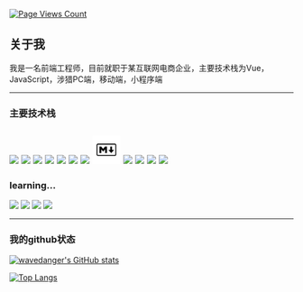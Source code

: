[![Page Views Count](https://badges.toozhao.com/badges/01F16VGSMBQHPZCMB3R8W66DNK/green.svg)](https://badges.toozhao.com/stats/01F16VGSMBQHPZCMB3R8W66DNK "Get your own page views count badge on badges.toozhao.com")

## 关于我

我是一名前端工程师，目前就职于某互联网电商企业，主要技术栈为Vue，JavaScript，涉猎PC端，移动端，小程序端

---

### 主要技术栈

<code><img height="50" src="https://www.vectorlogo.zone/logos/javascript/javascript-icon.svg"></code>
<code><img height="50" src="https://www.vectorlogo.zone/logos/w3_html5/w3_html5-icon.svg"></code>
<code><img height="50" src="https://www.vectorlogo.zone/logos/vuejs/vuejs-icon.svg"></code>
<code><img height="50" src="https://www.vectorlogo.zone/logos/git-scm/git-scm-icon.svg"></code>
<code><img height="50" src="https://www.vectorlogo.zone/logos/github/github-icon.svg"></code>
<code><img height="50" src="https://www.vectorlogo.zone/logos/gitlab/gitlab-icon.svg"></code>
<code><img height="50" src="https://www.vectorlogo.zone/logos/google_chrome/google_chrome-icon.svg"></code>
<code><img height="50" src="https://raw.githubusercontent.com/edent/SuperTinyIcons/master/images/svg/markdown.svg"></code>
<code><img height="50" src="https://www.vectorlogo.zone/logos/wechat/wechat-tile.svg"></code>
<code><img height="50" src="https://github.com/detain/svg-logos/blob/master/svg/overwatch-2.svg"></code>
<code><img height="50" src="https://www.vectorlogo.zone/logos/atlassian_jira/atlassian_jira-ar21.svg"></code>
<code><img height="50" src="https://www.vectorlogo.zone/logos/serverless/serverless-ar21.svg"></code>
---

### learning...
<code><img height="50" src="https://www.vectorlogo.zone/logos/nodejs/nodejs-icon.svg"></code>
<code><img height="50" src="https://www.vectorlogo.zone/logos/js_webpack/js_webpack-icon.svg"></code>
<code><img height="50" src="https://www.vectorlogo.zone/logos/reactjs/reactjs-icon.svg"></code>
<code><img height="50" src="https://www.vectorlogo.zone/logos/typescriptlang/typescriptlang-icon.svg"></code>

---

### 我的github状态

[![wavedanger's GitHub stats](https://github-readme-stats.vercel.app/api?username=wavedanger&hide=prs&show_icons=true&theme=tokyonight)](https://github.com/anuraghazra/github-readme-stats)

[![Top Langs](https://github-readme-stats.vercel.app/api/top-langs/?username=wavedanger&layout=compact&hide=glsl)](https://github.com/anuraghazra/github-readme-stats)
